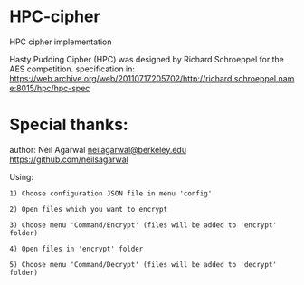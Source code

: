 # HPC-cipher
HPC cipher implementation

Hasty Pudding Cipher (HPC) was designed by Richard Schroeppel for the AES competition.
specification in:
https://web.archive.org/web/20110717205702/http://richard.schroeppel.name:8015/hpc/hpc-spec

# Special thanks:
author: Neil Agarwal <neilagarwal@berkeley.edu>
https://github.com/neilsagarwal

Using:

    1) Choose configuration JSON file in menu 'config'

    2) Open files which you want to encrypt

    3) Choose menu 'Command/Encrypt' (files will be added to 'encrypt' folder)

    4) Open files in 'encrypt' folder

    5) Choose menu 'Command/Decrypt' (files will be added to 'decrypt' folder)


